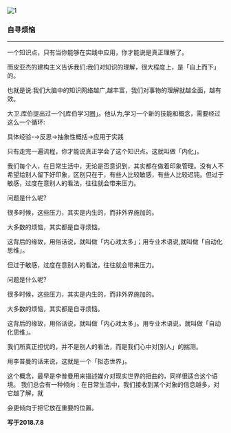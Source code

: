 ![1](images/3.jpg)

### 自寻烦恼
---
一个知识点，只有当你能够在实践中应用，你才能说是真正理解了。

而皮亚杰的建构主义告诉我们:我们对知识的理解，很大程度上，是「自上而下」的。

也就是说:我们大脑中的知识网络越广,越丰富，我们对事物的理解就越全面，越有效。

大卫.库伯提出过一个[库伯学习圈」。他认为,学习一个新的技能和概念，需要经过这么一个循环:

具体经验-→反思→抽象性概括→应用于实践

只有走完一遍流程，你才能说真正学会了这个知识点。这就叫做「内化」。

我们每个人，在日常生活中，无论是否意识到，其实都在做着印象管理。没有人不希望给别人留下好印象，区别只在于，有些人比较敏感，有些人比较迟钝。但过于敏感，过度在意别人的看法，往往就会带来压力。

问题是什么呢?

很多时候，这些压力，其实是内生的，而非外界施加的。

大多数的烦恼，其实都是自寻烦恼。

这背后的缘故，用俗话说，就叫做「内心戏太多」；用专业术语说,就叫做「自动化思维」。

但过于敏感，过度在意别人的看法，往往就会带来压力。

问题是什么呢?

很多时候，这些压力，其实是内生的，而非外界施加的。

大多数的烦恼，其实都是自寻烦恼。

这背后的缘故，用俗话说，就叫做「内心戏太多」。用专业术语说，就叫做「自动化思维」。


我们所真正担忧的，并不是别人的看法，而是我们心中对[别人」的揣测。

用李普曼的话来说，这就是一个「拟态世界」。

这个概念，最早是李普曼用来描述媒介对现实世界的扭曲的，同样很适合这个语境。
我们总会有一种倾向：在日常生活中，我们接收到某个对象的信息越多，对它越了解，就

会更倾向于把它放在重要的位置。

**写于2018.7.8**